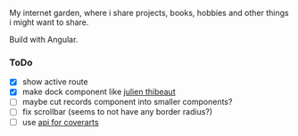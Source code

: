 My internet garden, where i share projects, books, hobbies and other things i might want to share.

Build with Angular.

### ToDo
- [x] show active route
- [x] make dock component like [julien thibeaut](https://www.ibelick.com/)
- [ ] maybe cut records component into smaller components?
- [ ] fix scrollbar (seems to not have any border radius?)
- [ ] use [api for coverarts](https://musicbrainz.org/doc/Cover_Art_Archive/API)